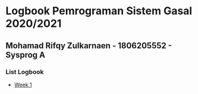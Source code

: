 # Logbook Pemrograman Sistem Gasal 2020/2021

## Mohamad Rifqy Zulkarnaen - 1806205552 - Sysprog A

### List Logbook
- [Week 1](https://github.com/mrifqyz/logbook-sysprg-gsl2021/)
